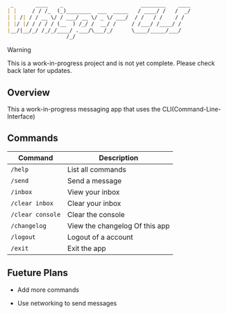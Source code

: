 ``` markdown 
 _       ____    _                         ________    ____
| |     / / /_  (_)________  ___  _____   / ____/ /   /  _/
| | /| / / __ \/ / ___/ __ \/ _ \/ ___/  / /   / /    / /  
| |/ |/ / / / / (__  ) /_/ /  __/ /     / /___/ /____/ /   
|__/|__/_/ /_/_/____/ .___/\___/_/      \____/_____/___/   
                   /_/                                     
```

> [!WARNING]
> This is a work-in-progress project and is not yet complete. Please check back later for updates.

## Overview
This a work-in-progress messaging app that uses the CLI(Command-Line-Interface)

## Commands
|Command | Description |
|--------|-------------|
|`/help`| List all commands|
|`/send`| Send a message|
|`/inbox`| View your inbox|
|`/clear inbox`| Clear your inbox|
|`/clear console`| Clear the console|
|`/changelog`| View the changelog Of this app|
|`/logout`| Logout of a account|
|`/exit`| Exit the app|




## Fueture Plans
- Add more commands

- Use networking to send messages

